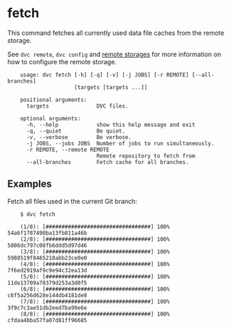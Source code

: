 # fetch

This command fetches all currently used data file caches from the remote storage.

See `dvc remote`, `dvc config` and 
[remote storages](https://dvc.org/doc/get-started/configure)
for more information on how to configure the remote storage.

```usage
    usage: dvc fetch [-h] [-q] [-v] [-j JOBS] [-r REMOTE] [--all-branches]
                     [targets [targets ...]]

    positional arguments:
      targets               DVC files.

    optional arguments:
      -h, --help            show this help message and exit
      -q, --quiet           Be quiet.
      -v, --verbose         Be verbose.
      -j JOBS, --jobs JOBS  Number of jobs to run simultaneously.
      -r REMOTE, --remote REMOTE
                            Remote repository to fetch from
      --all-branches        Fetch cache for all branches.
```

## Examples

Fetch all files used in the current Git branch:

```dvc
    $ dvc fetch

    (1/8): [#################################] 100% 54a6f1787490ba13fb811a46b
    (2/8): [#################################] 100% 5806dc797c08fb6ddd5d97d46
    (3/8): [#################################] 100% 5988519f8465218abb23ce0e0
    (4/8): [#################################] 100% 7f6ed2919af9c9e94c32ea13d
    (5/8): [#################################] 100% 11de13709a78379d253a3d0f5
    (6/8): [#################################] 100% c6f5a256d628e144db4181de8
    (7/8): [#################################] 100% 3f9c7c3ae51db2eed7ba99e6e
    (8/8): [#################################] 100% cfdaa4bba57fa07d81ff96685
```
